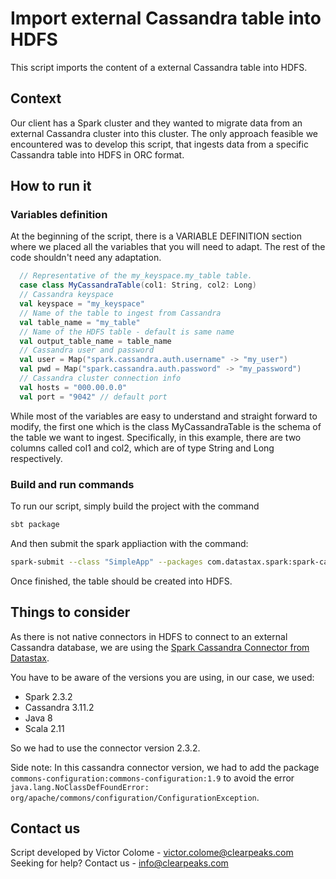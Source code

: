 # Import external Cassandra table into HDFS

This script imports the content of a external Cassandra table into HDFS.

## Context

Our client has a Spark cluster and they wanted to migrate data from an external Cassandra cluster into this cluster. 
The only approach feasible we encountered was to develop this script, that ingests data from a specific Cassandra table into HDFS in ORC format.

## How to run it 

### Variables definition 

At the beginning of the script, there is a VARIABLE DEFINITION section where we placed all the variables that you will need to adapt. The rest of the code shouldn't need any adaptation.

```scala
  // Representative of the my_keyspace.my_table table.
  case class MyCassandraTable(col1: String, col2: Long)
  // Cassandra keyspace
  val keyspace = "my_keyspace"
  // Name of the table to ingest from Cassandra
  val table_name = "my_table"
  // Name of the HDFS table - default is same name
  val output_table_name = table_name
  // Cassandra user and password
  val user = Map("spark.cassandra.auth.username" -> "my_user")
  val pwd = Map("spark.cassandra.auth.password" -> "my_password")
  // Cassandra cluster connection info
  val hosts = "000.00.0.0"
  val port = "9042" // default port
```

While most of the variables are easy to understand and straight forward to modify, the first one which is the class MyCassandraTable is the schema of the table we want to ingest. Specifically, in this example, there are two columns called col1 and col2, which are of type String and Long respectively.

### Build and run commands

To run our script, simply build the project with the command

```sh
sbt package
```

And then submit the spark appliaction with the command:

```sh
spark-submit --class "SimpleApp" --packages com.datastax.spark:spark-cassandra-connector_2.11:2.3.2,commons-configuration:commons-configuration:1.9 target/scala-2.11/simple-project_2.11-1.0.jar
```

Once finished, the table should be created into HDFS.

## Things to consider

As there is not native connectors in HDFS to connect to an external Cassandra database, we are using the [Spark Cassandra Connector from Datastax](https://github.com/datastax/spark-cassandra-connector).

You have to be aware of the versions you are using, in our case, we used:

- Spark 2.3.2
- Cassandra 3.11.2
- Java 8
- Scala 2.11

So we had to use the connector version 2.3.2.

Side note: In this cassandra connector version, we had to add the package `commons-configuration:commons-configuration:1.9` to avoid the error `java.lang.NoClassDefFoundError: org/apache/commons/configuration/ConfigurationException`.

## Contact us

Script developed by Victor Colome - victor.colome@clearpeaks.com\
Seeking for help? Contact us - info@clearpeaks.com

